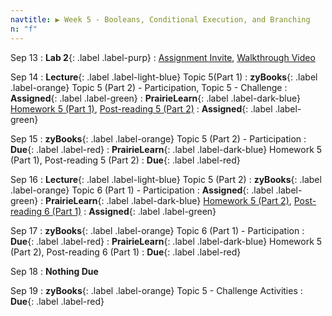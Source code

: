 ```yaml
---
navtitle: ▶ Week 5 - Booleans, Conditional Execution, and Branching
n: "f"
---
```


Sep 13
: **Lab 2**{: .label .label-purp}
	: [Assignment Invite](https://classroom.github.com/a/I049Ldfq), [Walkthrough Video](https://mediaspace.illinois.edu/media/t/1_dfqi29tb)

Sep 14
: **Lecture**{: .label .label-light-blue} Topic 5(Part 1)
: **zyBooks**{: .label .label-orange} Topic 5 (Part 2) - Participation, Topic 5 - Challenge
    : **Assigned**{: .label .label-green}
: **PrairieLearn**{: .label .label-dark-blue} [Homework 5 (Part 1)](https://www.prairielearn.org/pl/course_instance/128740/assessment/2312035), [Post-reading 5 (Part 2)](#)
    : **Assigned**{: .label .label-green}


Sep 15
: **zyBooks**{: .label .label-orange} Topic 5 (Part 2) - Participation
    : **Due**{: .label .label-red}
: **PrairieLearn**{: .label .label-dark-blue} Homework 5 (Part 1), Post-reading 5 (Part 2)
    : **Due**{: .label .label-red}


Sep 16
: **Lecture**{: .label .label-light-blue} Topic 5 (Part 2)
: **zyBooks**{: .label .label-orange} Topic 6 (Part 1) - Participation
    : **Assigned**{: .label .label-green}
: **PrairieLearn**{: .label .label-dark-blue} [Homework 5 (Part 2)](https://www.prairielearn.org/pl/course_instance/128740/assessment/2312036), [Post-reading 6 (Part 1)](#)
    : **Assigned**{: .label .label-green}

Sep 17
: **zyBooks**{: .label .label-orange} Topic 6 (Part 1) - Participation
    : **Due**{: .label .label-red}
: **PrairieLearn**{: .label .label-dark-blue} Homework 5 (Part 2), Post-reading 6 (Part 1)
    : **Due**{: .label .label-red}

Sep 18
: **Nothing Due**

Sep 19
: **zyBooks**{: .label .label-orange} Topic 5 - Challenge Activities
    : **Due**{: .label .label-red}

